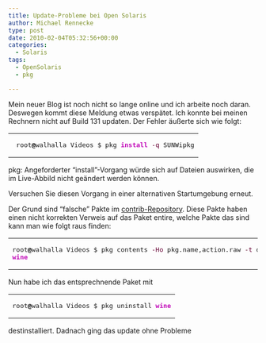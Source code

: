 ```yaml
---
title: Update-Probleme bei Open Solaris
author: Michael Rennecke
type: post
date: 2010-02-04T05:32:56+00:00
categories:
  - Solaris
tags:
  - OpenSolaris
  - pkg

---
```

Mein neuer Blog ist noch nicht so lange online und ich arbeite noch daran. Deswegen kommt diese Meldung etwas verspätet. Ich konnte bei meinen Rechnern nicht auf Build 131 updaten. Der Fehler äußerte sich wie folgt:

<div class="wp_syntax">
  <table>
    <tr>
      <td class="code">
        <pre class="bash" style="font-family:monospace;"> root<span style="color: #000000; font-weight: bold;">@</span>walhalla Videos $ pkg <span style="color: #c20cb9; font-weight: bold;">install</span> <span style="color: #660033;">-q</span> SUNWipkg</pre>
      </td>
    </tr>
  </table>
</div>

pkg: Angeforderter &#8220;install&#8221;-Vorgang würde sich auf Dateien auswirken, die im Live-Abbild nicht geändert werden können.
  
Versuchen Sie diesen Vorgang in einer alternativen Startumgebung erneut.
  
Der Grund sind &#8220;falsche&#8221; Pakte im [contrib-Repository][1]. Diese Pakte haben einen nicht korrekten Verweis auf das Paket entire, welche Pakte das sind kann man wie folgt raus finden:

<div class="wp_syntax">
  <table>
    <tr>
      <td class="code">
        <pre class="bash" style="font-family:monospace;">root<span style="color: #000000; font-weight: bold;">@</span>walhalla Videos $ pkg contents <span style="color: #660033;">-Ho</span> pkg.name,action.raw <span style="color: #660033;">-t</span> depend <span style="color: #000000; font-weight: bold;">|</span> <span style="color: #c20cb9; font-weight: bold;">grep</span> <span style="color: #007800;">fmri</span>=entire<span style="color: #000000; font-weight: bold;">@</span> <span style="color: #000000; font-weight: bold;">|</span> <span style="color: #c20cb9; font-weight: bold;">cut</span> <span style="color: #660033;">-f1</span>
<span style="color: #c20cb9; font-weight: bold;">wine</span></pre>
      </td>
    </tr>
  </table>
</div>

Nun habe ich das entsprechnende Paket mit

<div class="wp_syntax">
  <table>
    <tr>
      <td class="code">
        <pre class="bash" style="font-family:monospace;">root<span style="color: #000000; font-weight: bold;">@</span>walhalla Videos $ pkg uninstall <span style="color: #c20cb9; font-weight: bold;">wine</span></pre>
      </td>
    </tr>
  </table>
</div>

destinstalliert. Dadnach ging das update ohne Probleme

 [1]: http://pkg.opensolaris.org/contrib
